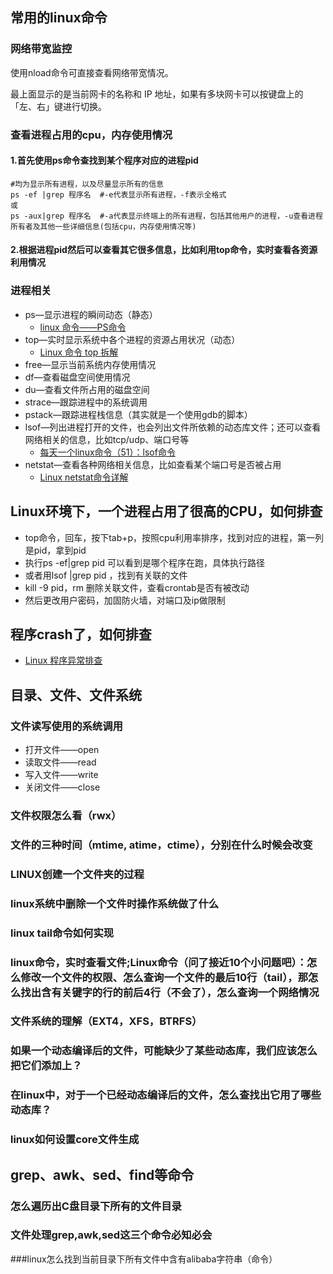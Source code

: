 ## 常用的linux命令
### 网络带宽监控
使用nload命令可直接查看网络带宽情况。  

最上面显示的是当前网卡的名称和 IP 地址，如果有多块网卡可以按键盘上的「左、右」键进行切换。

### 查看进程占用的cpu，内存使用情况
#### 1.首先使用ps命令查找到某个程序对应的进程pid
```shell
#均为显示所有进程，以及尽量显示所有的信息
ps -ef |grep 程序名  #-e代表显示所有进程，-f表示全格式
或
ps -aux|grep 程序名  #-a代表显示终端上的所有进程，包括其他用户的进程，-u查看进程所有者及其他一些详细信息(包括cpu，内存使用情况等)
```
#### 2.根据进程pid然后可以查看其它很多信息，比如利用top命令，实时查看各资源利用情况

### 进程相关
- ps—显示进程的瞬间动态（静态）
   - [linux 命令——PS命令](https://www.cnblogs.com/timelesszhuang/p/4305139.html)
- top—实时显示系统中各个进程的资源占用状况（动态）
   - [Linux 命令 top 拆解](https://segmentfault.com/a/1190000009713245)
- free—显示当前系统内存使用情况
- df—查看磁盘空间使用情况
- du—查看文件所占用的磁盘空间
- strace—跟踪进程中的系统调用
- pstack—跟踪进程栈信息（其实就是一个使用gdb的脚本）
- lsof—列出进程打开的文件，也会列出文件所依赖的动态库文件；还可以查看网络相关的信息，比如tcp/udp、端口号等
   - [每天一个linux命令（51）：lsof命令](https://www.cnblogs.com/peida/archive/2013/02/26/2932972.html)
- netstat—查看各种网络相关信息，比如查看某个端口号是否被占用
   - [Linux netstat命令详解](https://www.cnblogs.com/ggjucheng/archive/2012/01/08/2316661.HTML)
   
## Linux环境下，一个进程占用了很高的CPU，如何排查
- top命令，回车，按下tab+p，按照cpu利用率排序，找到对应的进程，第一列是pid，拿到pid
- 执行ps -ef|grep pid 可以看到是哪个程序在跑，具体执行路径
- 或者用lsof |grep pid ，找到有关联的文件
- kill -9 pid，rm 删除关联文件，查看crontab是否有被改动
- 然后更改用户密码，加固防火墙，对端口及ip做限制

## 程序crash了，如何排查
- [Linux 程序异常排查](https://mikeblog.top/2019/03/05/Linux-%E7%A8%8B%E5%BA%8F%E5%BC%82%E5%B8%B8%E6%8E%92%E6%9F%A5/)

## 目录、文件、文件系统
### 文件读写使用的系统调用
- 打开文件——open
- 读取文件——read
- 写入文件——write
- 关闭文件——close

### 文件权限怎么看（rwx）

### 文件的三种时间（mtime, atime，ctime），分别在什么时候会改变

### LINUX创建一个文件夹的过程

### linux系统中删除一个文件时操作系统做了什么

### linux tail命令如何实现

### linux命令，实时查看文件;Linux命令（问了接近10个小问题吧）：怎么修改一个文件的权限、怎么查询一个文件的最后10行（tail），那怎么找出含有关键字的行的前后4行（不会了），怎么查询一个网络情况

### 文件系统的理解（EXT4，XFS，BTRFS）

### 如果一个动态编译后的文件，可能缺少了某些动态库，我们应该怎么把它们添加上？

### 在linux中，对于一个已经动态编译后的文件，怎么查找出它用了哪些动态库？

### linux如何设置core文件生成

## grep、awk、sed、find等命令
### 怎么遍历出C盘目录下所有的文件目录

### 文件处理grep,awk,sed这三个命令必知必会

###linux怎么找到当前目录下所有文件中含有alibaba字符串（命令）


